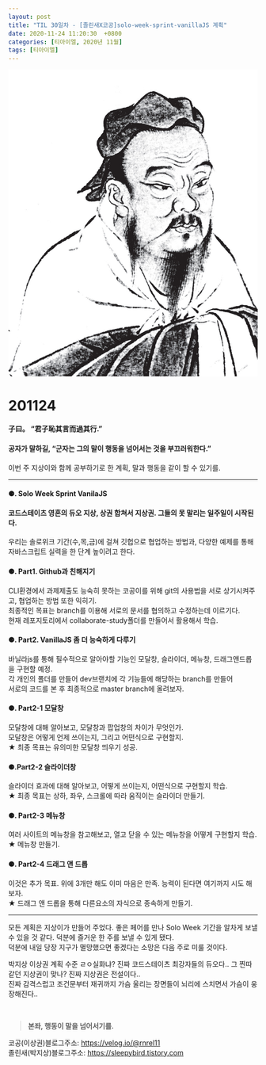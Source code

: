 ```yaml
---
layout: post
title: "TIL 30일차 - [졸린새X코공]solo-week-sprint-vanillaJS 계획"
date: 2020-11-24 11:20:30  +0800
categories: [티아이엘, 2020년 11월]
tags: [티아이엘]
---
```


![image](/assets/img/sample/avatar.jpg)

# **201124**

#### **子曰。 “君子恥其言而過其行.”**

#### **공자가 말하길, “군자는 그의 말이 행동을 넘어서는 것을 부끄러워한다.”**

이번 주 지상이와 함께 공부하기로 한 계획, 말과 행동을 같이 할 수 있기를.

---

#### **⚈. Solo Week Sprint VanilaJS**

#### **코드스테이츠 영혼의 듀오 지상, 상권 합쳐서 지상권. 그들의 못 말리는 일주일이 시작된다.**

우리는 솔로위크 기간(수,목,금)에 걸쳐 깃헙으로 협업하는 방법과, 다양한 예제를 통해 자바스크립트 실력을 한 단계 높이려고 한다.

#### **⚈. Part1. Github과 친해지기**

CLI환경에서 과제제출도 능숙히 못하는 코공이를 위해 git의 사용법을 서로 상기시켜주고, 협업하는 방법 또한 익히기.  
최종적인 목표는 branch를 이용해 서로의 문서를 협의하고 수정하는데 이르기다.  
현재 레포지토리에서 collaborate-study폴더를 만들어서 활용해서 학습.

#### **⚈. Part2. VanillaJS 좀 더 능숙하게 다루기**

바닐라js를 통해 필수적으로 알아야할 기능인 모달창, 슬라이더, 메뉴창, 드래그앤드롭을 구현할 예정.  
각 개인의 폴더를 만들어 dev브랜치에 각 기능들에 해당하는 branch를 만들어  
서로의 코드를 본 후 최종적으로 master branch에 올려보자.

#### **⚈. Part2-1 모달창**

모달창에 대해 알아보고, 모달창과 팝업창의 차이가 무엇인가.  
모달창은 어떻게 언제 쓰이는지, 그리고 어떤식으로 구현할지.  
★ 최종 목표는 유의미한 모달창 띄우기 성공.

#### **⚈.Part2-2 슬라이더창**

슬라이더 효과에 대해 알아보고, 어떻게 쓰이는지, 어떤식으로 구현할지 학습.  
★ 최종 목표는 상하, 좌우, 스크롤에 따라 움직이는 슬라이더 만들기.

#### **⚈. Part2-3 메뉴창**

여러 사이트의 메뉴창을 참고해보고, 열고 닫을 수 있는 메뉴창을 어떻게 구현할지 학습.  
★ 메뉴창 만들기.

#### **⚈. Part2-4 드래그 앤 드롭**

이것은 추가 목표. 위에 3개만 해도 이미 마음은 만족. 능력이 된다면 여기까지 시도 해보자.  
★ 드래그 앤 드롭을 통해 다른요소의 자식으로 종속하게 만들기.

---

모든 계획은 지상이가 만들어 주었다. 좋은 페어를 만나 Solo Week 기간을 알차게 보낼 수 있을 것 같다. 덕분에 즐거운 한 주를 보낼 수 있게 됐다.  
덕분에 내일 당장 지구가 멸망했으면 좋겠다는 소망은 다음 주로 미룰 것이다.

박지상 이상권 계획 수준 ㄹㅇ실화냐? 진짜 코드스테이츠 최강자들의 듀오다.. 그 찐따같던 지상권이 맞나? 진짜 지상권은 전설이다..  
진짜 감격스럽고 조건문부터 재귀까지 가슴 울리는 장면들이 뇌리에 스치면서 가슴이 웅장해진다..

<br>

> **본좌, 행동이 말을 넘어서기를.**

코공(이상권)블로그주소: https://velog.io/@rnrel11  
졸린새(박지상)블로그주소: https://sleepybird.tistory.com
